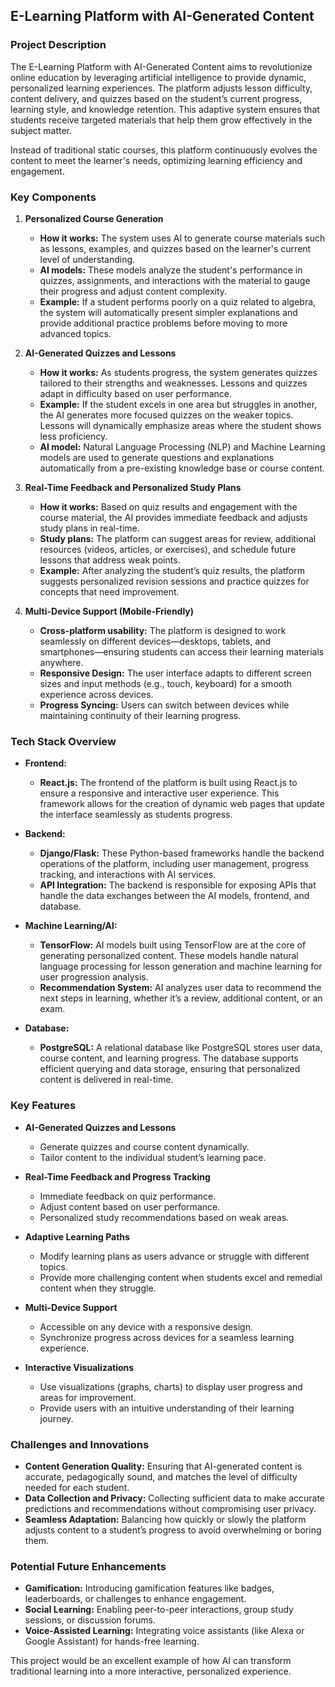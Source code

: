 ## E-Learning Platform with AI-Generated Content

### Project Description
The E-Learning Platform with AI-Generated Content aims to revolutionize online education by leveraging artificial intelligence to provide dynamic, personalized learning experiences. The platform adjusts lesson difficulty, content delivery, and quizzes based on the student’s current progress, learning style, and knowledge retention. This adaptive system ensures that students receive targeted materials that help them grow effectively in the subject matter.

Instead of traditional static courses, this platform continuously evolves the content to meet the learner's needs, optimizing learning efficiency and engagement.

### Key Components

1. **Personalized Course Generation**
   - **How it works:** The system uses AI to generate course materials such as lessons, examples, and quizzes based on the learner's current level of understanding.
   - **AI models:** These models analyze the student's performance in quizzes, assignments, and interactions with the material to gauge their progress and adjust content complexity.
   - **Example:** If a student performs poorly on a quiz related to algebra, the system will automatically present simpler explanations and provide additional practice problems before moving to more advanced topics.

2. **AI-Generated Quizzes and Lessons**
   - **How it works:** As students progress, the system generates quizzes tailored to their strengths and weaknesses. Lessons and quizzes adapt in difficulty based on user performance.
   - **Example:** If the student excels in one area but struggles in another, the AI generates more focused quizzes on the weaker topics. Lessons will dynamically emphasize areas where the student shows less proficiency.
   - **AI model:** Natural Language Processing (NLP) and Machine Learning models are used to generate questions and explanations automatically from a pre-existing knowledge base or course content.

3. **Real-Time Feedback and Personalized Study Plans**
   - **How it works:** Based on quiz results and engagement with the course material, the AI provides immediate feedback and adjusts study plans in real-time.
   - **Study plans:** The platform can suggest areas for review, additional resources (videos, articles, or exercises), and schedule future lessons that address weak points.
   - **Example:** After analyzing the student’s quiz results, the platform suggests personalized revision sessions and practice quizzes for concepts that need improvement.

4. **Multi-Device Support (Mobile-Friendly)**
   - **Cross-platform usability:** The platform is designed to work seamlessly on different devices—desktops, tablets, and smartphones—ensuring students can access their learning materials anywhere.
   - **Responsive Design:** The user interface adapts to different screen sizes and input methods (e.g., touch, keyboard) for a smooth experience across devices.
   - **Progress Syncing:** Users can switch between devices while maintaining continuity of their learning progress.

### Tech Stack Overview

- **Frontend:**
  - **React.js:** The frontend of the platform is built using React.js to ensure a responsive and interactive user experience. This framework allows for the creation of dynamic web pages that update the interface seamlessly as students progress.

- **Backend:**
  - **Django/Flask:** These Python-based frameworks handle the backend operations of the platform, including user management, progress tracking, and interactions with AI services.
  - **API Integration:** The backend is responsible for exposing APIs that handle the data exchanges between the AI models, frontend, and database.

- **Machine Learning/AI:**
  - **TensorFlow:** AI models built using TensorFlow are at the core of generating personalized content. These models handle natural language processing for lesson generation and machine learning for user progression analysis.
  - **Recommendation System:** AI analyzes user data to recommend the next steps in learning, whether it’s a review, additional content, or an exam.

- **Database:**
  - **PostgreSQL:** A relational database like PostgreSQL stores user data, course content, and learning progress. The database supports efficient querying and data storage, ensuring that personalized content is delivered in real-time.

### Key Features
- **AI-Generated Quizzes and Lessons**
  - Generate quizzes and course content dynamically.
  - Tailor content to the individual student’s learning pace.

- **Real-Time Feedback and Progress Tracking**
  - Immediate feedback on quiz performance.
  - Adjust content based on user performance.
  - Personalized study recommendations based on weak areas.

- **Adaptive Learning Paths**
  - Modify learning plans as users advance or struggle with different topics.
  - Provide more challenging content when students excel and remedial content when they struggle.

- **Multi-Device Support**
  - Accessible on any device with a responsive design.
  - Synchronize progress across devices for a seamless learning experience.

- **Interactive Visualizations**
  - Use visualizations (graphs, charts) to display user progress and areas for improvement.
  - Provide users with an intuitive understanding of their learning journey.

### Challenges and Innovations
- **Content Generation Quality:** Ensuring that AI-generated content is accurate, pedagogically sound, and matches the level of difficulty needed for each student.
- **Data Collection and Privacy:** Collecting sufficient data to make accurate predictions and recommendations without compromising user privacy.
- **Seamless Adaptation:** Balancing how quickly or slowly the platform adjusts content to a student’s progress to avoid overwhelming or boring them.

### Potential Future Enhancements
- **Gamification:** Introducing gamification features like badges, leaderboards, or challenges to enhance engagement.
- **Social Learning:** Enabling peer-to-peer interactions, group study sessions, or discussion forums.
- **Voice-Assisted Learning:** Integrating voice assistants (like Alexa or Google Assistant) for hands-free learning.

This project would be an excellent example of how AI can transform traditional learning into a more interactive, personalized experience.
